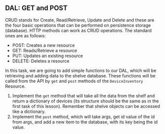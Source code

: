 ## DAL: GET and POST

CRUD stands for Create, Read/Retrieve, Update and Delete and these are the four basic operations that can be performed 
on persistence storage (database). HTTP methods can 
work as CRUD operations. The standard ones are as follows:

- POST: Creates a new resource
- GET: Reads/Retrieve a resource
- PUT: Updates an existing resource
- DELETE: Deletes a resource

In this task, we are going to add simple functions to our DAL, which will be retrieving and adding data to the shelve database. 
These functions will be called from the API by `get` and `post` methods of the `DeviceInventory` Resource.

1. Implement the `get` method that will take all the data from the shelf and return a dictionary of devices (its structure should be the same as in the 
first task of this lesson). Remember that shelve objects can be accessed like a dictionary.
2. Implement the `post` method, which will take args, get id value of the id from args, and add a new item to the database, with its
key being the id value.